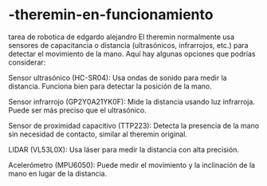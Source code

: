 # -theremin-en-funcionamiento
tarea de robotica de edgardo alejandro
El theremin normalmente usa sensores de capacitancia o distancia (ultrasónicos, infrarrojos, etc.) para detectar el movimiento de la mano. Aquí hay algunas opciones que podrías considerar:

Sensor ultrasónico (HC-SR04): Usa ondas de sonido para medir la distancia. Funciona bien para detectar la posición de la mano.

Sensor infrarrojo (GP2Y0A21YK0F): Mide la distancia usando luz infrarroja. Puede ser más preciso que el ultrasónico.

Sensor de proximidad capacitivo (TTP223): Detecta la presencia de la mano sin necesidad de contacto, similar al theremin original.

LIDAR (VL53L0X): Usa láser para medir la distancia con alta precisión.

Acelerómetro (MPU6050): Puede medir el movimiento y la inclinación de la mano en lugar de la distancia.

